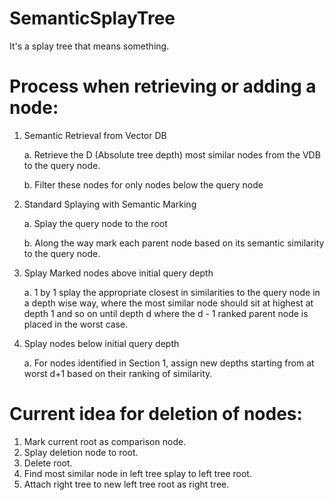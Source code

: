 # SemanticSplayTree
It's a splay tree that means something.

# Process when retrieving or adding a node:
1. Semantic Retrieval from Vector DB

    a. Retrieve the D (Absolute tree depth) most similar nodes from the VDB to the query node.
   
    b. Filter these nodes for only nodes below the query node
3. Standard Splaying with Semantic Marking
   
    a. Splay the query node to the root
   
    b. Along the way mark each parent node based on its semantic similarity to the query node.
5. Splay Marked nodes above initial query depth
   
    a. 1 by 1 splay the appropriate closest in similarities to the query node in a depth wise way, where the most similar node should sit at highest at depth 1 and so on until depth d where the d - 1 ranked parent node is placed in the worst case.
7. Splay nodes below initial query depth
   
    a. For nodes identified in Section 1, assign new depths starting from at worst d+1 based on their ranking of similarity.

# Current idea for deletion of nodes:
1. Mark current root as comparison node.
2. Splay deletion node to root.
3. Delete root.
4. Find most similar node in left tree splay to left tree root.
5. Attach right tree to new left tree root as right tree.
